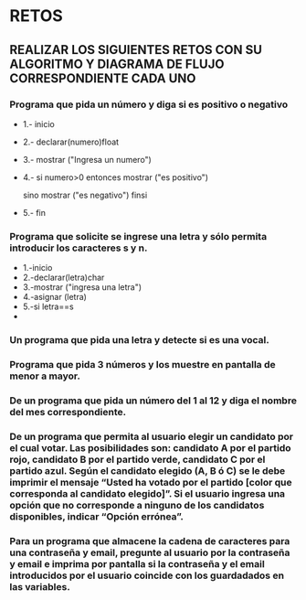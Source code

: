 # RETOS
## REALIZAR LOS SIGUIENTES RETOS CON SU ALGORITMO Y DIAGRAMA DE FLUJO CORRESPONDIENTE CADA UNO 

### Programa que pida un número y diga si es positivo o negativo

* 1.- inicio
* 2.- declarar(numero)float
* 3.- mostrar ("Ingresa un numero")
* 4.- si numero>0 entonces 
              mostrar ("es positivo")
              
  sino 
  mostrar ("es negativo")
  finsi
 * 5.- fin
              
### Programa que solicite se ingrese una letra y sólo permita introducir los caracteres s y n.

* 1.-inicio
* 2.-declarar(letra)char
* 3.-mostrar ("ingresa una letra")
* 4.-asignar (letra)
* 5.-si letra==s 
* 
### Un programa que pida una letra y detecte si es una vocal. 
### Programa que pida 3 números y los muestre en pantalla de menor a mayor.  
### De un programa que pida un número del 1 al 12 y diga el nombre del mes correspondiente.
### De un programa que permita al usuario elegir un candidato por el cual votar. Las posibilidades son: candidato A por el partido rojo, candidato B por el partido verde, candidato C por el partido azul. Según el candidato elegido (A, B ó C) se le debe imprimir el mensaje “Usted ha votado por el partido [color que corresponda al candidato elegido]”. Si el usuario ingresa una opción que no corresponde a ninguno de los candidatos disponibles, indicar “Opción errónea”.
### Para un programa que almacene la cadena de caracteres para una contraseña y email, pregunte al usuario por la contraseña y email e imprima por pantalla si la contraseña y el email introducidos por el usuario coincide con los guardadados en las variables.

